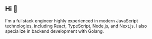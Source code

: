 ## Hi 👋

I'm a fullstack engineer highly experienced in modern JavaScript technologies, including React, TypeScript, Node.js, and Next.js. I also specialize in backend development with Golang.
